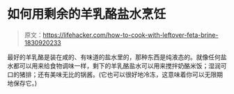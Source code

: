 # 如何用剩余的羊乳酪盐水烹饪

> 原文：<https://lifehacker.com/how-to-cook-with-leftover-feta-brine-1830920233>

最好的羊乳酪是装在咸的、有味道的盐水里的，那种东西是纯液态的。就像任何盐水都可以用来给食物调味一样，剩下的羊乳酪盐水可以用来搅拌奶酪米饭；湿润可口的猪排；还有美味无比的锅酱。(它也可以很好地冷冻，这意味着你可以无限期地保存它。)